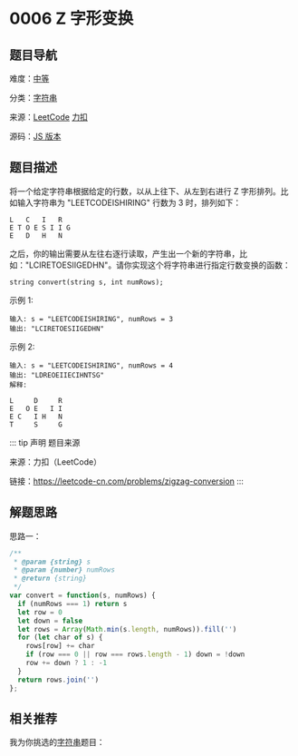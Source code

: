 # 0006 Z 字形变换



## 题目导航

难度：[中等](/solution/medium/)

分类：[字符串](/art/string.html)

来源：[LeetCode](https://leetcode.com/problems/zigzag-conversion/)  [力扣](https://leetcode-cn.com/problems/zigzag-conversion/)

源码：[JS 版本](https://github.com/swpuLeo/cattle/blob/master/src/medium/0006-zigzag-conversion.js)





## 题目描述

将一个给定字符串根据给定的行数，以从上往下、从左到右进行 Z 字形排列。比如输入字符串为 "LEETCODEISHIRING" 行数为 3 时，排列如下：

```
L   C   I   R
E T O E S I I G
E   D   H   N
```

之后，你的输出需要从左往右逐行读取，产生出一个新的字符串，比如："LCIRETOESIIGEDHN"。请你实现这个将字符串进行指定行数变换的函数：

```
string convert(string s, int numRows);
```



示例 1:

```
输入: s = "LEETCODEISHIRING", numRows = 3
输出: "LCIRETOESIIGEDHN"
```



示例 2:

```
输入: s = "LEETCODEISHIRING", numRows = 4
输出: "LDREOEIIECIHNTSG"
解释:

L     D     R
E   O E   I I
E C   I H   N
T     S     G
```



::: tip 声明 题目来源

来源：力扣（LeetCode）

链接：https://leetcode-cn.com/problems/zigzag-conversion
:::



## 解题思路

思路一：

```js
/**
 * @param {string} s
 * @param {number} numRows
 * @return {string}
 */
var convert = function(s, numRows) {
  if (numRows === 1) return s
  let row = 0
  let down = false
  let rows = Array(Math.min(s.length, numRows)).fill('')
  for (let char of s) {
    rows[row] += char
    if (row === 0 || row === rows.length - 1) down = !down
    row += down ? 1 : -1
  }
  return rows.join('')
};
```





## 相关推荐

我为你挑选的[字符串](/art/string.html)题目：
